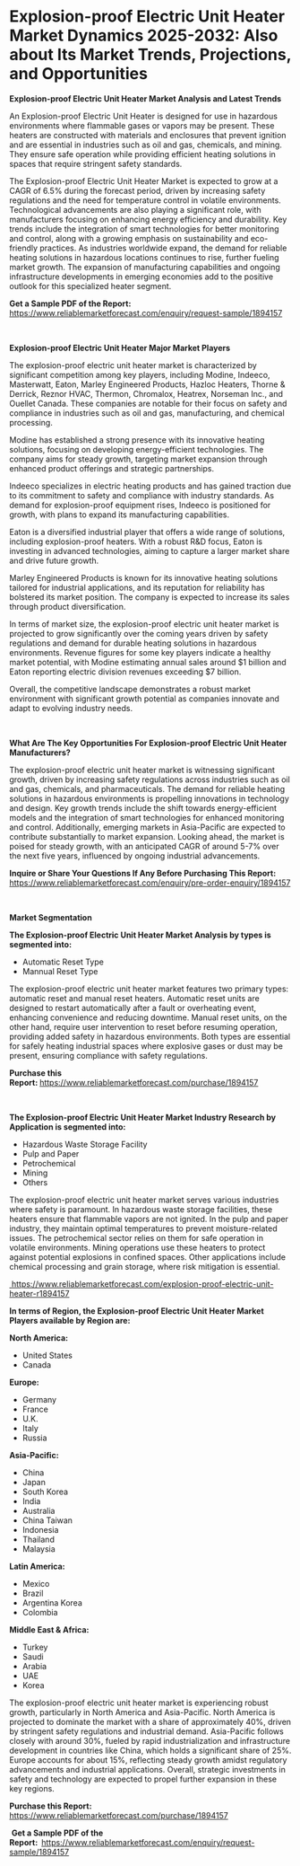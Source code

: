 <p><h1>Explosion-proof Electric Unit Heater Market Dynamics 2025-2032: Also about Its Market Trends, Projections, and Opportunities</h1></p><p><strong>Explosion-proof Electric Unit Heater Market Analysis and Latest Trends</strong></p>
<p><p>An Explosion-proof Electric Unit Heater is designed for use in hazardous environments where flammable gases or vapors may be present. These heaters are constructed with materials and enclosures that prevent ignition and are essential in industries such as oil and gas, chemicals, and mining. They ensure safe operation while providing efficient heating solutions in spaces that require stringent safety standards.</p><p>The Explosion-proof Electric Unit Heater Market is expected to grow at a CAGR of 6.5% during the forecast period, driven by increasing safety regulations and the need for temperature control in volatile environments. Technological advancements are also playing a significant role, with manufacturers focusing on enhancing energy efficiency and durability. Key trends include the integration of smart technologies for better monitoring and control, along with a growing emphasis on sustainability and eco-friendly practices. As industries worldwide expand, the demand for reliable heating solutions in hazardous locations continues to rise, further fueling market growth. The expansion of manufacturing capabilities and ongoing infrastructure developments in emerging economies add to the positive outlook for this specialized heater segment.</p></p>
<p><strong>Get a Sample PDF of the Report:&nbsp;</strong> <a href="https://www.reliablemarketforecast.com/enquiry/request-sample/1894157?utm_campaign=2773&utm_medium=2&utm_source=Github&utm_content=ia&utm_term=12042025&utm_id=explosion-proof-electric-unit-heater">https://www.reliablemarketforecast.com/enquiry/request-sample/1894157</a></p>
<p>&nbsp;</p>
<p><strong>Explosion-proof Electric Unit Heater Major Market Players</strong></p>
<p><p>The explosion-proof electric unit heater market is characterized by significant competition among key players, including Modine, Indeeco, Masterwatt, Eaton, Marley Engineered Products, Hazloc Heaters, Thorne & Derrick, Reznor HVAC, Thermon, Chromalox, Heatrex, Norseman Inc., and Ouellet Canada. These companies are notable for their focus on safety and compliance in industries such as oil and gas, manufacturing, and chemical processing.</p><p>Modine has established a strong presence with its innovative heating solutions, focusing on developing energy-efficient technologies. The company aims for steady growth, targeting market expansion through enhanced product offerings and strategic partnerships.</p><p>Indeeco specializes in electric heating products and has gained traction due to its commitment to safety and compliance with industry standards. As demand for explosion-proof equipment rises, Indeeco is positioned for growth, with plans to expand its manufacturing capabilities.</p><p>Eaton is a diversified industrial player that offers a wide range of solutions, including explosion-proof heaters. With a robust R&D focus, Eaton is investing in advanced technologies, aiming to capture a larger market share and drive future growth.</p><p>Marley Engineered Products is known for its innovative heating solutions tailored for industrial applications, and its reputation for reliability has bolstered its market position. The company is expected to increase its sales through product diversification.</p><p>In terms of market size, the explosion-proof electric unit heater market is projected to grow significantly over the coming years driven by safety regulations and demand for durable heating solutions in hazardous environments. Revenue figures for some key players indicate a healthy market potential, with Modine estimating annual sales around $1 billion and Eaton reporting electric division revenues exceeding $7 billion.</p><p>Overall, the competitive landscape demonstrates a robust market environment with significant growth potential as companies innovate and adapt to evolving industry needs.</p></p>
<p>&nbsp;</p>
<p><strong>What Are The Key Opportunities For Explosion-proof Electric Unit Heater Manufacturers?</strong></p>
<p><p>The explosion-proof electric unit heater market is witnessing significant growth, driven by increasing safety regulations across industries such as oil and gas, chemicals, and pharmaceuticals. The demand for reliable heating solutions in hazardous environments is propelling innovations in technology and design. Key growth trends include the shift towards energy-efficient models and the integration of smart technologies for enhanced monitoring and control. Additionally, emerging markets in Asia-Pacific are expected to contribute substantially to market expansion. Looking ahead, the market is poised for steady growth, with an anticipated CAGR of around 5-7% over the next five years, influenced by ongoing industrial advancements.</p></p>
<p><strong>Inquire or Share Your Questions If Any Before Purchasing This Report:</strong> <a href="https://www.reliablemarketforecast.com/enquiry/pre-order-enquiry/1894157?utm_campaign=2773&utm_medium=2&utm_source=Github&utm_content=ia&utm_term=12042025&utm_id=explosion-proof-electric-unit-heater">https://www.reliablemarketforecast.com/enquiry/pre-order-enquiry/1894157</a></p>
<p>&nbsp;</p>
<p><strong>Market Segmentation</strong></p>
<p><strong>The Explosion-proof Electric Unit Heater Market Analysis by types is segmented into:</strong></p>
<p><ul><li>Automatic Reset Type</li><li>Mannual Reset Type</li></ul></p>
<p><p>The explosion-proof electric unit heater market features two primary types: automatic reset and manual reset heaters. Automatic reset units are designed to restart automatically after a fault or overheating event, enhancing convenience and reducing downtime. Manual reset units, on the other hand, require user intervention to reset before resuming operation, providing added safety in hazardous environments. Both types are essential for safely heating industrial spaces where explosive gases or dust may be present, ensuring compliance with safety regulations.</p></p>
<p><strong>Purchase this Report:&nbsp;</strong><a href="https://www.reliablemarketforecast.com/purchase/1894157?utm_campaign=2773&utm_medium=2&utm_source=Github&utm_content=ia&utm_term=12042025&utm_id=explosion-proof-electric-unit-heater">https://www.reliablemarketforecast.com/purchase/1894157</a></p>
<p>&nbsp;</p>
<p><strong>The Explosion-proof Electric Unit Heater Market Industry Research by Application is segmented into:</strong></p>
<p><ul><li>Hazardous Waste Storage Facility</li><li>Pulp and Paper</li><li>Petrochemical</li><li>Mining</li><li>Others</li></ul></p>
<p><p>The explosion-proof electric unit heater market serves various industries where safety is paramount. In hazardous waste storage facilities, these heaters ensure that flammable vapors are not ignited. In the pulp and paper industry, they maintain optimal temperatures to prevent moisture-related issues. The petrochemical sector relies on them for safe operation in volatile environments. Mining operations use these heaters to protect against potential explosions in confined spaces. Other applications include chemical processing and grain storage, where risk mitigation is essential.</p></p>
<p><a href="https://www.reliablemarketforecast.com/explosion-proof-electric-unit-heater-r1894157?utm_campaign=2773&utm_medium=2&utm_source=Github&utm_content=ia&utm_term=12042025&utm_id=explosion-proof-electric-unit-heater">&nbsp;https://www.reliablemarketforecast.com/explosion-proof-electric-unit-heater-r1894157</a></p>
<p><strong>In terms of Region, the Explosion-proof Electric Unit Heater Market Players available by Region are:</strong></p>
<p>
    <p> <strong> North America: </strong>
        <ul>
            <li>United States</li>
            <li>Canada</li>
        </ul>
        </p> 
    <p> <strong> Europe: </strong>
        <ul>
            <li>Germany</li>
            <li>France</li>
            <li>U.K.</li>
            <li>Italy</li>
            <li>Russia</li>
        </ul>
        </p> 
    <p> <strong> Asia-Pacific: </strong>
        <ul>
            <li>China</li>
            <li>Japan</li>
            <li>South Korea</li>
            <li>India</li>
            <li>Australia</li>
            <li>China Taiwan</li>
            <li>Indonesia</li>
            <li>Thailand</li>
            <li>Malaysia</li>
        </ul>
        </p> 
    <p> <strong> Latin America: </strong>
        <ul>
            <li>Mexico</li>
            <li>Brazil</li>
            <li>Argentina Korea</li>
            <li>Colombia</li>
        </ul>
        </p> 
    <p> <strong> Middle East & Africa: </strong>
        <ul>
            <li>Turkey</li>
            <li>Saudi</li>
            <li>Arabia</li>
            <li>UAE</li>
            <li>Korea</li>
        </ul>
    </p>
    </p>
<p><p>The explosion-proof electric unit heater market is experiencing robust growth, particularly in North America and Asia-Pacific. North America is projected to dominate the market with a share of approximately 40%, driven by stringent safety regulations and industrial demand. Asia-Pacific follows closely with around 30%, fueled by rapid industrialization and infrastructure development in countries like China, which holds a significant share of 25%. Europe accounts for about 15%, reflecting steady growth amidst regulatory advancements and industrial applications. Overall, strategic investments in safety and technology are expected to propel further expansion in these key regions.</p></p>
<p><strong>Purchase this Report: </strong><a href="https://www.reliablemarketforecast.com/purchase/1894157?utm_campaign=2773&utm_medium=2&utm_source=Github&utm_content=ia&utm_term=12042025&utm_id=explosion-proof-electric-unit-heater">https://www.reliablemarketforecast.com/purchase/1894157</a></p>
<p>&nbsp;<strong>Get a Sample PDF of the Report:&nbsp;&nbsp;</strong><a href="https://www.reliablemarketforecast.com/enquiry/request-sample/1894157?utm_campaign=2773&utm_medium=2&utm_source=Github&utm_content=ia&utm_term=12042025&utm_id=explosion-proof-electric-unit-heater">https://www.reliablemarketforecast.com/enquiry/request-sample/1894157</a></p>
<p><strong></strong></p>
<p><p></p><p></p><p></p></p>